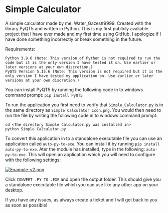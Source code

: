 # Simple Calculator

A simple calculator made by me, Water_Gazes#9999. Created with the library PyQT5 and written in Python. This is my first publicly avaliable project that I have ever made and my first time using GitHub. I apologize if I have done something incorrectly or break something in the future.

Requirements: 
```
Python 3.9.6 (Note: This version of Python is not required to run the code but it is the only version I have tested it on. Use earlier or later versions at your own discretion.)
PyQT5 Version 5.15.6 (Note: This version is not required but it is the only version I have tested my application on. Use earlier or later versions at your own discretion.)
```

You can install PyQT5 by running the following code in to windows command prompt: `pip install PyQT5`

To run the application you first need to verify that `Simple_Calculator.py` is in the same directory as `Simple Calculator Icon.png`. You would then need to run the file by writing the following code in to windows command prompt:
```
cd <The directory Simple Calculator.py was installed in>
python Simple Calculator.py
```

To convert this application in to a standalone executable file you can use an application called `auto-py-to-exe`. You can install it by running `pip install auto-py-to-exe`. Ater the module has installed, type in the following: `auto-py-to-exe`. This will open an application which you will need to configure with the following settings:


[![Example-v2.png](https://i.postimg.cc/FsMmz7hY/Example-v2.png)](https://postimg.cc/fJf1gWts)

Click `CONVERT .PY TO .EXE` and open the output folder. This should give you a standalone executable file which you can use like any other app on your desktop.

If you have any issues, as always create a ticket and I will get back to you as soon as possible!
